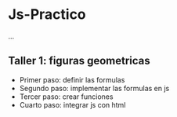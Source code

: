 # Js-Practico

...

## Taller 1: figuras geometricas

- Primer paso: definir las  formulas
- Segundo paso: implementar las formulas en js
- Tercer paso: crear funciones
- Cuarto paso: integrar js con html
